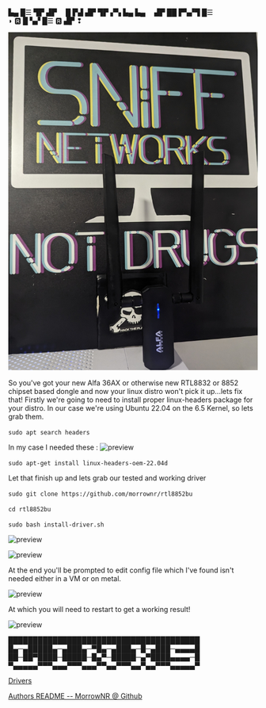
▙▄ █☰ ▜▛ ▟▛  █ ▛▟ ▟▛ ▜▛ ▞▚ ▙▄ ▙▄  ▟▛ ██ ▛▚▞▜ █☰  ◗ 🆁 █ ▚▞ █☰ 🆁 ▟▛ ❢ 

![preview](img/finished2.jpg)

So you've got your new Alfa 36AX or otherwise new RTL8832 or 8852 chipset based dongle and now your linux distro won't pick it up...lets fix that!
Firstly we're going to need to install proper linux-headers package for your distro.  In our case we're using Ubuntu 22.04 on the 6.5 Kernel, so lets grab them.


```sudo apt search headers```

In my case I needed these :
![preview](img/headers.png) 

```sudo apt-get install linux-headers-oem-22.04d```

Let that finish up and lets grab our tested and working driver

```sudo git clone https://github.com/morrownr/rtl8852bu```

```cd rtl8852bu```

```sudo bash install-driver.sh```

![preview](img/drivers.png)

![preview](img/install.png)

At the end you'll be prompted to edit config file which I've found isn't needed either in a VM or on metal.

![preview](img/dkms.png)

At which you will need to restart to get a working result!

![preview](img/finish.png)



███████████████████████████████████████
█▄─▄█████▄─▄███▄─▀█▄─▄███▄─█─▄███─▄▄▄▄█
██─██▀████─█████─█▄▀─█████─▄▀████▄▄▄▄─█
▀▄▄▄▄▄▀▀▀▄▄▄▀▀▀▄▄▄▀▀▄▄▀▀▀▄▄▀▄▄▀▀▀▄▄▄▄▄▀

[Drivers](https://github.com/morrownr/rtl8852bu)

[Authors README -- MorrowNR @ Github](https://github.com/morrownr/rtl8852bu/blob/1.19.3/README.md)
